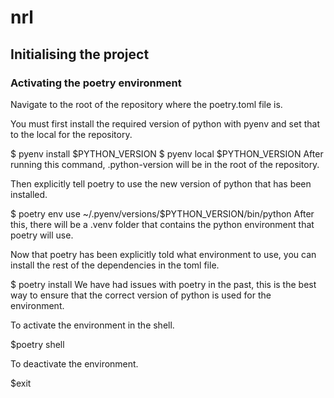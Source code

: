 # nrl

## Initialising the project

### Activating the poetry environment
Navigate to the root of the repository where the poetry.toml file is.

You must first install the required version of python with pyenv and set that to the local for the repository.



$ pyenv install $PYTHON_VERSION
$ pyenv local $PYTHON_VERSION
After running this command, .python-version will be in the root of the repository.

Then explicitly tell poetry to use the new version of python that has been installed.



$ poetry env use ~/.pyenv/versions/$PYTHON_VERSION/bin/python
After this, there will be a .venv folder that contains the python environment that poetry will use.

Now that poetry has been explicitly told what environment to use, you can install the rest of the dependencies in the toml file.



$ poetry install
We have had issues with poetry in the past, this is the best way to ensure that the correct version of python is used for the environment.

To activate the environment in the shell.

$poetry shell

To deactivate the environment.

$exit

